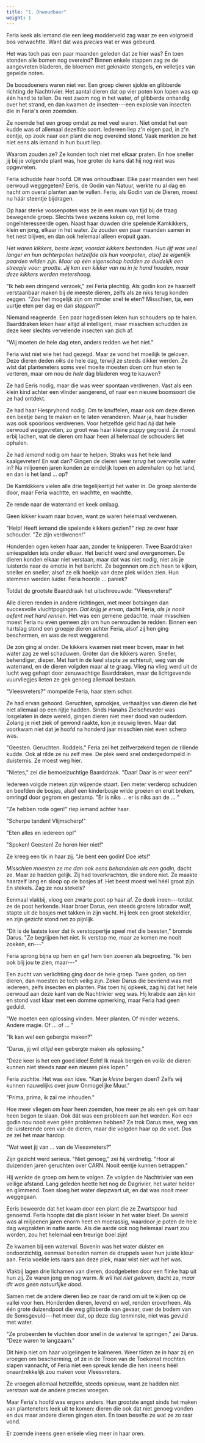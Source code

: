 ```yaml
---
title: "1. Onwoudbaar"
weight: 1
---
```


Feria keek als iemand die een leeg modderveld zag waar ze een volgroeid bos verwachtte. Want dat was _precies_ wat er was gebeurd. 

Het was toch pas een paar maanden geleden dat ze hier was? En toen stonden alle bomen nog overeind? Binnen enkele stappen zag ze de aangevreten bladeren, de bloemen met geknakte stengels, en velletjes van gepelde noten.

De boosdoeners waren niet ver. Een groep dieren sjokte en glibberde richting de Nachtrivier. Het aantal dieren dat op vier poten kon lopen was op één hand te tellen. De rest zwom nog in het water, of glibberde onhandig over het strand, en dan kwamen de insecten---een explosie van insecten die in Feria's oren zoemden.

Ze noemde het een groep omdat ze met veel waren. Niet omdat het een kudde was of allemaal dezelfde soort. Iedereen liep z'n eigen pad, in z'n eentje, op zoek naar een plant die nog overeind stond. Vaak merkten ze het niet eens als iemand in hun buurt liep. 

Waarom zouden ze? Ze konden toch niet met elkaar praten. En hoe sneller jij bij je volgende plant was, hoe groter de kans dat hij nog niet was opgevreten.

Feria schudde haar hoofd. Dit was onhoudbaar. Elke paar maanden een heel oerwoud weggegeten? Eeris, de Godin van Natuur, werkte nu al dag en nacht om overal planten aan te vullen. Feria, als Godin van de Dieren, moest nu háár steentje bijdragen.

Op haar sterke vossenpoten was ze in een mum van tijd bij de traag bewegende groep. Slechts twee wezens keken op, met lome ongeïnteresseerde ogen. Naast haar duwden drie spelende Kamkikkers, klein en jong, elkaar in het water. Ze zouden een paar maanden samen in het nest blijven, en dan ook helemaal alleen eropuit gaan. 

_Het waren kikkers, beste lezer, voordat kikkers bestonden. Hun lijf was veel langer en hun achterpoten hetzelfde als hun voorpoten, alsof ze eigenlijk paarden wilden zijn. Maar op één eigenschap hadden ze duidelijk een streepje voor: grootte. Jij kan een kikker van nu in je hand houden, maar deze kikkers werden metershoog._

"Ik heb een dringend verzoek," zei Feria plechtig. Als godin kon ze haarzelf verstaanbaar maken bij de meeste dieren, zelfs als ze niks terug konden zeggen. "Zou het mogelijk zijn om minder snel te eten? Misschien, tja, een uurtje eten per dag en dan _stoppen_?"

Niemand reageerde. Een paar hagedissen leken hun schouders op te halen. Baarddraken leken haar altijd al intelligent, maar misschien schudden ze deze keer slechts vervelende insecten van zich af.

"Wij moeten de hele dag eten, anders redden we het niet." 

Feria wist niet wie het had gezegd. Maar ze vond het moeilijk te geloven. Deze dieren deden _niks_ de hele dag, terwijl ze steeds dikker werden. Ze wist dat planteneters soms veel moeite moesten doen om hun eten te verteren, maar om nou de _hele_ dag bladeren weg te kauwen? 

Ze had Eeris nodig, maar die was weer spontaan verdwenen. Vast als een klein kind achter een vlinder aangerend, of naar een nieuwe boomsoort die ze had ontdekt.

Ze had haar Hespryhond nodig. Om te knuffelen, maar ook om deze dieren een beetje bang te maken en te laten veranderen. Maar ja, haar huisdier was ook spoorloos verdwenen. Voor hetzelfde geld had _hij_ dat hele oerwoud weggevreten, zo groot was haar kleine puppy gegroeid. Ze moest erbij lachen, wat de dieren om haar heen al helemaal de schouders liet ophalen.

Ze had _iemand_ nodig om haar te helpen. Straks was het hele land kaalgevreten! En wat dan? Gingen de dieren weer _terug_ het overvolle water in? Na miljoenen jaren konden ze eindelijk lopen en ademhalen op het land, en dan is het land ... op?

De Kamkikkers vielen alle drie tegelijkertijd het water in. De groep slenterde door, maar Feria wachtte, en wachtte, en wachtte. 

Ze rende naar de waterrand en keek omlaag.

Geen kikker kwam naar boven, want ze waren helemaal verdwenen.

"Help! Heeft iemand die spelende kikkers gezien?" riep ze over haar schouder. "Ze zijn verdwenen!"

Honderden ogen keken haar aan, zonder te knipperen. Twee Baarddraken smiespelden iets onder elkaar. Het bericht werd snel overgenomen. De dieren konden elkaar niet verstaan, maar dat was niet nodig, niet als je luisterde naar de emotie in het bericht. Ze begonnen om zich heen te kijken, sneller en sneller, alsof ze elk hoekje van deze plek wilden zien. Hun stemmen werden luider. Feria hoorde ... paniek?

Totdat de grootste Baarddraak het uitschreeuwde: "Vleesvreters!"

Alle dieren renden in andere richtingen, met meer botsingen dan succesvolle vluchtpogingen. _Dat krijg je ervan,_ dacht Feria, _als je nooit oefent met hard rennen_. Het was een gemene gedachte, maar misschien moest Feria nu even gemeen zijn om hun oerwouden te redden. Binnen een hartslag stond een groepje dieren achter Feria, alsof zij hen ging beschermen, en was de rest weggerend. 

De zon ging al onder. De kikkers kwamen niet meer boven, maar in het water zag ze wel schaduwen. Groter dan die kikkers waren. Sneller, behendiger, dieper. Met hart in de keel stapte ze achteruit, weg van de waterrand, en de dieren volgden maar al te graag. Vlieg na vlieg werd uit de lucht weg gehapt door zenuwachtige Baarddraken, maar de lichtgevende vuurvliegjes lieten ze gek genoeg allemaal bestaan.

"Vleesvreters?" mompelde Feria, haar stem schor. 

Ze had ervan gehoord. Geruchten, sprookjes, verhaaltjes van dieren die het niet allemaal op een rijtje hadden. Sinds Hanahs Zielscheurder was losgelaten in deze wereld, gingen dieren niet meer dood van ouderdom. Zolang je niet ziek of gewond raakte, kon je eeuwig leven. Maar dat voorkwam niet dat je hoofd na honderd jaar misschien niet even scherp was.

"Geesten. Geruchten. Roddels." Feria zei het zelfverzekerd tegen de rillende kudde. Ook al rilde ze nu zelf mee. De plek werd snel ondergedompeld in duisternis. Ze moest weg hier.

"Nietes," zei die bemoeizuchtige Baarddraak. "Daar! Daar is er weer een!"

Iedereen volgde meteen zijn wijzende staart. Een meter verderop schudden en beefden de bosjes, alsof een kinderbosje wilde groeien en eruit breken, omringd door gegrom en gestamp. "Er is niks ... er is niks aan de ... "

"Ze hebben rode ogen!" riep iemand achter haar.

"Scherpe tanden! Vlijmscherp!"

"Eten alles en iedereen op!"

"Spoken! Geesten! Ze horen hier niet!"

Ze kreeg een tik in haar zij. "Je bent een godin! Doe iets!"

_Misschien moesten ze me dan ook eens behandelen als een godin,_ dacht ze. Maar ze hadden gelijk. Zij had toverkrachten, die andere niet. Ze maakte haarzelf lang en sloop op de bosjes af. Het beest moest wel héél groot zijn. En stekels. Zag ze nou stekels?

Eenmaal vlakbij, vloog een zwarte poot op haar af. Ze dook ineen---totdat ze de poot herkende. Haar broer Darus, een steeds grotere labrador wolf, stapte uit de bosjes met takken in zijn vacht. Hij leek een groot stekeldier, en zijn gezicht stond net zo pijnlijk.

"Dit is de laatste keer dat ik verstoppertje speel met die beesten," bromde Darus. "Ze begrijpen het niet. Ik verstop me, maar ze komen me nooit zoeken, en---"

Feria sprong bijna op hem en gaf hem tien zoenen als begroeting. "Ik ben ook blij jou te zien, maar---"

Een zucht van verlichting ging door de hele groep. Twee goden, op tien dieren, dan moesten ze toch veilig zijn. Zeker Darus die bevriend was met iedereen, zelfs insecten en planten. Pas toen hij opkeek, zag hij dat het hele oerwoud aan deze kant van de Nachtrivier weg was. Hij krabde aan zijn kin en stond vast klaar met een domme opmerking, maar Feria had geen geduld.

"We moeten een oplossing vinden. Meer planten. Of minder wezens. Andere magie. Of ... of ... "

"Ik kan wel een gebergte maken?"

"Darus, jij wil _altijd_ een gebergte maken als oplossing."

"Deze keer is het een goed idee! Echt! Ik maak bergen en voilà: de dieren kunnen niet steeds naar een nieuwe plek lopen."

Feria zuchtte. Het was _een_ idee. "Kan je _kleine_ bergen doen? Zelfs wij kunnen nauwelijks over jouw Onmogelijke Muur."

"Prima, prima, ik zal me inhouden."

Hoe meer vliegen om haar heen zoemden, hoe meer ze als een gek om haar heen begon te slaan. Ook dát was een probleem aan het worden. Kon een godin nou nooit even géén problemen hebben? Ze trok Darus mee, weg van de luisterende oren van de dieren, maar die volgden haar op de voet. Dus ze zei het maar hardop.

"Wat weet jij van ... van de Vleesvreters?"

Zijn gezicht werd serieus. "Niet genoeg," zei hij verdrietig. "Hoor al duizenden jaren geruchten over CARN. Nooit eentje kunnen betrappen."

Hij wenkte de groep om hem te volgen. Ze volgden de Nachtrivier van een veilige afstand. Lang geleden heette het nog de Dagrivier, het water helder en glimmend. Toen sloeg het water diepzwart uit, en dat was nooit meer weggegaan. 

Eeris beweerde dat het kwam door een plant die ze Zwartspoor had genoemd. Feria hoopte dat die plant lekker in het water bleef. De wereld was al miljoenen jaren enorm heet en moerassig, waardoor je poten de hele dag wegzakten in natte aarde. Als die aarde ook nog helemaal zwart zou worden, zou het helemaal een treurige boel zijn!

Ze kwamen bij een waterval. Bovenin was het water duister en ondoorzichtig, eenmaal beneden namen de druppels weer hun juiste kleur aan. Feria voelde iets raars aan deze plek, maar wist niet wat het was.

Vlakbij lagen drie lichamen van dieren, doodgebeten door een flinke hap uit hun zij. Ze waren jong en nog warm. _Ik wil het niet geloven,_ dacht ze, _maar dit was geen natuurlijke dood_.

Samen met de andere dieren liep ze naar de rand om uit te kijken op de vallei voor hen. Honderden dieren, levend en wel, renden eroverheen. Als één grote duizendpoot die weg glibberde van gevaar, over de bodem van de Somsgevuld---het meer dat, op deze dag tenminste, niet was gevuld met water.

"Ze probeerden te vluchten door snel in de waterval te springen," zei Darus. "Deze waren te langzaam." 

Dit hielp niet om haar volgelingen te kalmeren. Weer tikten ze in haar zij en vroegen om bescherming, of ze in de Troon van de Toekomst mochten slapen vannacht, of Feria niet een spreuk kende die hen ineens héél onaantrekkelijk zou maken voor Vleesvreters. 

Ze vroegen allemaal hetzelfde, steeds opnieuw, want ze hadden niet verstaan wat de andere precies vroegen.

Maar Feria's hoofd was ergens anders. Hun grootste angst sinds het maken van planteneters leek uit te komen: dieren die ook dat niet genoeg vonden en dus maar andere dieren gingen eten. En toen besefte ze wat ze zo raar vond.

Er zoemde ineens geen enkele vlieg meer in haar oren.